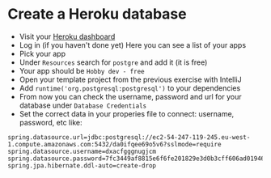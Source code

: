 # Create a Heroku database

- Visit your [Heroku dashboard](https://dashboard.heroku.com/apps)
- Log in (if you haven't done yet)
  Here you can see a list of your apps
- Pick your app
- Under `Resources` search for `postgre` and add it (it is free)
- Your app should be `Hobby dev - free`
- Open your template project from the previous exercise with IntelliJ
- Add `runtime('org.postgresql:postgresql')` to your dependencies
- From now you can check the username, password and url for your database under `Database Credentials`
- Set the correct data in your properies file to connect: username, password, etc
  like:
```
spring.datasource.url=jdbc:postgresql://ec2-54-247-119-245.eu-west-1.compute.amazonaws.com:5432/da0ifqee69o5v6?sslmode=require
spring.datasource.username=dxacfgggnugjcm
spring.datasource.password=7fc3449af8815e6f6fe201829e3d0b3cff606ad01946850b4467029a8bacb669
spring.jpa.hibernate.ddl-auto=create-drop
```
